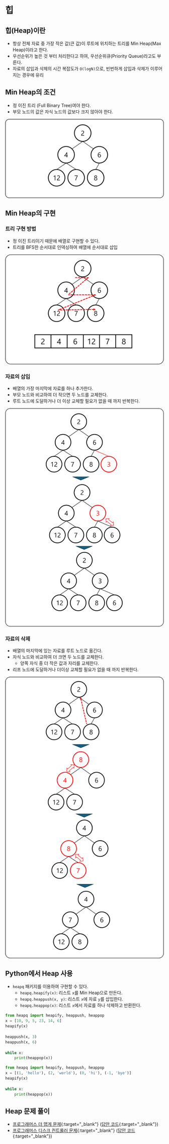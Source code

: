 # 힙

## 힙(Heap)이란

- 항상 전체 자료 중 가장 작은 값(큰 값)이 루트에 위치하는 트리를 Min Heap(Max Heap)이라고 한다.
- 우선순위가 높은 것 부터 처리한다고 하여, 우선순위큐(Priority Queue)라고도 부른다.
- 자료의 삽입과 삭제의 시간 복잡도가 `O(logN)`으로, 빈번하게 삽입과 삭제가 이루어지는 경우에 유리

## Min Heap의 조건

- 정 이진 트리 (Full Binary Tree)여야 한다.
- 부모 노드의 값은 자식 노드의 값보다 크지 않아야 한다.

![Min Heap](img/section3/1.png)

## Min Heap의 구현

### 트리 구현 방법

- 정 이진 트리이기 때문에 배열로 구현할 수 있다.
- 트리를 BFS한 순서대로 인덱싱하여 배열에 순서대로 삽입

![트리 구현](img/section3/2.png)

### 자료의 삽입

- 배열의 가장 마지막에 자료를 하나 추가한다.
- 부모 노드와 비교하여 더 작으면 두 노드를 교체한다.
- 루트 노드에 도달하거나 더 이상 교체할 필요가 없을 때 까지 반복한다.

![자료의 삽입](img/section3/3.png)

### 자료의 삭제

- 배열의 마지막에 있는 자료를 루트 노드로 옮긴다.
- 자식 노드와 비교하여 더 크면 두 노드를 교체한다.
    - 양쪽 자식 중 더 작은 값과 자리를 교체한다.
- 리프 노드에 도달하거나 더이상 교체할 필요가 없을 때 까지 반복한다.

![자료의 삭제](img/section3/4.png)


## Python에서 Heap 사용

- `heapq` 패키지를 이용하여 구현할 수 있다.
    - `heapq.heapify(x)`: 리스트 `x`를 Min Heap으로 만든다.
    - `heapq.heappush(x, y)`: 리스트 `x`에 자료 `y`를 삽입한다.
    - `heapq.heappop(x)`: 리스트 `x`에서 자료를 하나 삭제하고 반환한다.

``` python
from heapq import heapify, heappush, heappop
x = [10, 9, 5, 23, 14, 6]
heapify(x)

heappush(x, 3)
heappush(x, 6)

while x:
    print(heappop(x))
```

``` python
from heapq import heapify, heappush, heappop
x = [(1, 'hello'), (2, 'world'), (0, 'hi'), (-1, 'bye')]
heapify(x)

while x:
    print(heappop(x))
```


## Heap 문제 풀이

- [프로그래머스 더 맵게 문제](https://school.programmers.co.kr/learn/courses/30/lessons/42626){:target="_blank"} ([답안 코드](https://github.com/abel-shin/pccp-python/blob/main/src/extra/Solution3.py){:target="_blank"})
- [프로그래머스 디스크 컨트롤러 문제](https://school.programmers.co.kr/learn/courses/30/lessons/42627){:target="_blank"} ([답안 코드](https://github.com/abel-shin/pccp-python/blob/main/src/extra/Solution4.py){:target="_blank"})
